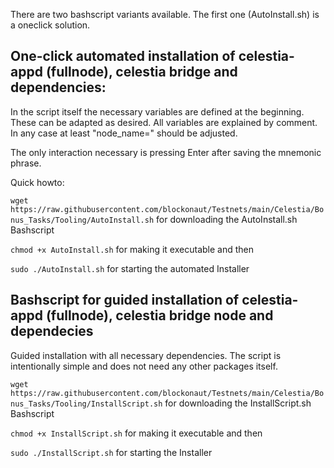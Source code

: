There are two bashscript variants available. The first one (AutoInstall.sh) is a oneclick solution. 

## One-click automated installation of celestia-appd (fullnode), celestia bridge and dependencies:

In the script itself the necessary variables are defined at the beginning. 
These can be adapted as desired. All variables are explained by comment.
In any case at least "node_name=" should be adjusted.

The only interaction necessary is pressing Enter after saving the mnemonic phrase.

Quick howto:

```wget https://raw.githubusercontent.com/blockonaut/Testnets/main/Celestia/Bonus_Tasks/Tooling/AutoInstall.sh```
for downloading the AutoInstall.sh Bashscript

```chmod +x AutoInstall.sh``` 
for making it executable and then

```sudo ./AutoInstall.sh```
for starting the automated Installer

## Bashscript for guided installation of celestia-appd (fullnode), celestia bridge node and dependecies

Guided installation with all necessary dependencies.
The script is intentionally simple and does not need any other packages itself.

```wget https://raw.githubusercontent.com/blockonaut/Testnets/main/Celestia/Bonus_Tasks/Tooling/InstallScript.sh```
for downloading the InstallScript.sh Bashscript

```chmod +x InstallScript.sh``` 
for making it executable and then

```sudo ./InstallScript.sh```
for starting the Installer
